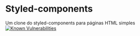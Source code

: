 # Styled-components
Um clone do styled-components para páginas HTML simples
<a href="https://snyk.io/test/npm/styled-components-clone/1.0.0"><img src="https://snyk.io/test/npm/styled-components-clone/1.0.0/badge.svg" alt="Known Vulnerabilities" data-canonical-src="https://snyk.io/test/npm/styled-components-clone/1.0.0" style="max-width:100%;"></a>
